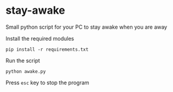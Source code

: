 # stay-awake
Small python script for your PC to stay awake when you are away

Install the required modules
```
pip install -r requirements.txt
```

Run the script
```
python awake.py
```

Press `esc` key to stop the program